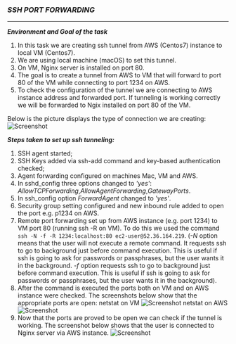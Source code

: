 ### ***SSH PORT FORWARDING*** ###
-------

***Environment and Goal of the task***
1. In this task we are creating ssh tunnel from AWS (Centos7) instance to local VM (Centos7). 
2. We are using local machine (macOS) to set this tunnel.
3. On VM, Nginx server is installed on port 80.
4. The goal is to create a tunnel from AWS to VM that will forward to port 80 of the VM while connecting to port 1234 on AWS.
5. To check the configuration of the tunnel we are connecting to AWS instance address and forwarded port. 
If tunneling is working correctly we will be forwarded to Ngix installed on port 80 of the VM.

Below is the picture displays the type of connection we are creating:
![Screenshot](https://github.com/irynadiudiuk/Linux_Fundamentals/blob/master/SSH_Tunneling/pic.png)

***Steps taken to set up ssh tunneling:***

1. SSH agent started;
2. SSH Keys added via ssh-add command and key-based authentication checked;
3. Agent forwarding configured on machines Mac, VM and AWS.
4. In sshd_config three options changed to _'yes'_: *AllowTCPForwarding*,*AllowAgentForwarding*,*GatewayPorts*.
5. In ssh_config option *ForwardAgent* changed to _'yes'_.
6. Security group setting configured and new inbound rule added to open the port e.g. p1234 on AWS. 
7. Remote port forwarding set up from AWS instance (e.g. port 1234) to VM port 80 (running ssh -R on VM). 
To do this we used the command ```ssh -N -f -R 1234:localhost:80 ec2-user@52.36.164.219```.
(*-N* option means that the user will not execute a remote command. 
It requests ssh to go to background just before command execution. 
This is useful if ssh is going to ask for passwords or passphrases, but the user wants it in the background.
*-f* option requests ssh to go to background just before command execution. 
This is useful if ssh is going to ask for passwords or passphrases, but the user wants it in the background).
8. After the command is executed the ports both on VM and on AWS instance were checked. The screenshots below show that the appropriate ports are open:
netstat on VM
![Screenshot](https://github.com/irynadiudiuk/Linux_Fundamentals/blob/master/SSH_Tunneling/vm.png) 
netstat on AWS
![Screenshot](https://github.com/irynadiudiuk/Linux_Fundamentals/blob/master/SSH_Tunneling/ec2.png) 
9. Now that the ports are proved to be open we can check if the tunnel is working. The screenshot below shows that the user is connected to Nginx server via AWS instance.
![Screenshot](https://github.com/irynadiudiuk/Linux_Fundamentals/blob/master/SSH_Tunneling/nginx.png) 


